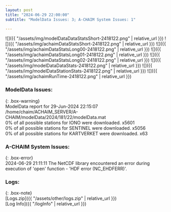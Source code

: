 ```yaml
---
layout: post
title: "2024-06-29 22:00:00"
subtitle: "ModelData Issues: 3; A-CHAIM System Issues: 1"

---
```


![]({{ "/assets/img/modelDataDataStatsShort-2418122.png" | relative_url }})
![]({{ "/assets/img/achaimDataStatsShort-2418122.png" | relative_url }})
![]({{ "/assets/img/achaimDataStatsLong00-2418122.png" | relative_url }})
![]({{ "/assets/img/achaimDataStatsLong01-2418122.png" | relative_url }})
![]({{ "/assets/img/achaimDataStatsLong02-2418122.png" | relative_url }})
![]({{ "/assets/img/modelDataDataStats-2418122.png" | relative_url }})
![]({{ "/assets/img/modelDataStationStats-2418122.png" | relative_url }})
![]({{ "/assets/img/achaimRunTime-2418122.png" | relative_url }})


### ModelData Issues:  
  
{: .box-warning}  
 ModelData report for 29-Jun-2024 22:15:07   
 /home/chaim/ACHAIM_SERVER/A-CHAIM/modelData/2024/181/22/modelData.mat   
 0% of all possible stations for IONO were downloaded. x5601   
 0% of all possible stations for SENTINEL were downloaded. x5056   
 0% of all possible stations for KARTVERKET were downloaded. x63   
  
### A-CHAIM System Issues:  
  
{: .box-error}  
2024-06-29 21:11:11 The NetCDF library encountered an error during execution of 'open' function - 'HDF error (NC_EHDFERR)'.  

### Logs:  
  
{: .box-note}  
[Logs.zip]({{ "/assets/other/logs.zip" | relative_url }})  
[Log Info]({{ "/logInfo" | relative_url }})  
